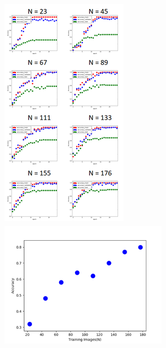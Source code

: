 
![all set number](https://raw.githubusercontent.com/chinchangkuo/RICNN_Cluster_classification/master/Figv2/all.png)

![Accuracy set number](https://raw.githubusercontent.com/chinchangkuo/RICNN_Cluster_classification/master/Figv2/Figure_Acc_TrainingN.png)


